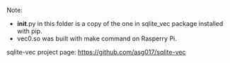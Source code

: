 Note: 
- __init__.py in this folder is a copy of the one in sqlite_vec package installed with pip.
- vec0.so was built with make command on Rasperry Pi.

sqlite-vec project page: https://github.com/asg017/sqlite-vec
